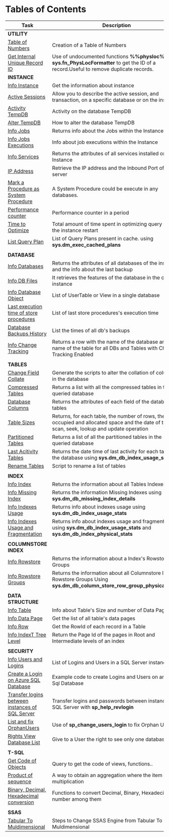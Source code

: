 # Tables of Contents

|Task|Description|
|---|---|
|**UTILITY**|
|[Table of Numbers](Utility/TableOfNumbers.md)|Creation of a Table of Numbers|
|[Get Internal Unique Record ID](Utility/GetInternalRecordId.md)|Use of undocumented functions **%%physloc%%**  and **sys.fn_PhysLocFormatter** to get the ID of a record.Useful to remove duplicate records.|
|**INSTANCE**|
|[Info Instance](Instance/Info_Instance.md)|Get the information about instance|
|[Active Sessions](Instance/Active_Sessions.sql)|Allow you to describe the active session, and transaction, on a specific database or on the instance|
|[Activity TempDB](Instance/Activity_TempDB.sql)|Activity on the database TempDB|
|[Alter TempDB](Instance/Alter_TempDB.sql)|How to alter the database TempDB|
|[Info Jobs](Instance/Info_Jobs.sql)|Returns info about the Jobs within the Instance|
|[Info Jobs Executions](Instance/Info_Jobs_Executions.sql)|Info about job executions within the Instance|
|[Info Services](Instance/Info_Services.sql)|Returns the attributes of all services installed on the Instance|
|[IP Address](Instance/Ip_Address.sql)|Retrieve the IP address and the Inbound Port of the server|
|[Mark a Procedure as System Procedure](Instance/CreateSystemProcedure.md)|A System Procedure could be execute in any databases.
|[Performance counter](Instance/CrePerformance_counter_in_a_period.sql)|Performance counter in a period|
|[Time to Optimize](Instance/Time_to_Optimize.sql)|Total amount of time spent in optimizing query since the instance restart|
|[List Query Plan](Instance/QueryPlan.md)|List of Query Plans present in cache. using **sys.dm_exec_cached_plans** |
|||
|**DATABASE**|
|[Info Databases](Database/Info_Database.sql)|Returns the attributes of all databases of the instance and the info about the last backup|
|[Info DB Files](Database/Info_DB_Files.sql)|It retrieves the features of the database in the current instance|
|[Info Database Object](Database/Info_Database_Object.md)|List of UserTable or View in a single database|
|[Last execution time of store procedures](Database/LastStoreProcedureExecution.md)|List of last store procedures's execution time|
|[Database Backups History](Database/DatabaseBackupHistory.md)|List the times of all db's backups|
|[Info Change Tracking](Database/Info_ChangeTraking.md)|Returns a row with the name of the database and the name of the table for all DBs and Tables with Change Tracking Enabled|
|||
|**TABLES**|
|[Change Field Collate](Tables/Change_Field_Collate.sql)|Generate the scripts to alter the collation of columns in the database|
|[Compressed Tables](Tables/Compressed_Tables.sql)|Returns a list with all the compressed tables in the queried database|
|[Database Columns](Tables/Dizionario_colonne.sql)|Returns the attributes of each field of the database tables|
|[Table Sizes](Tables/Info_Tables_Size.sql)|Returns, for each table, the number of rows, the occupied and allocated space and the date of the last scan, seek, lookup and update operation|
|[Partitioned Tables](Tables/Info_PartitionTables.md)|Returns a list of all the partitioned tables in the queried database|
|[Last Acitivity Tables](Tables/LastTableActivity.md)|Returns the date time of last activity for each tables of the database using **sys.dm_db_index_usage_stats**|
|[Rename Tables](Tables/RenameTables.md)|Script to rename a list of tables|
|||
|**INDEX**|
|[Info Index](Index/Info_Index.md)|Returns the information about all Tables Indexes|
|[Info Missing Index](Index/Info_MissingIndex.md)|Returns the information Missing Indexes using **sys.dm_db_missing_index_details**|
|[Info Indexes Usage](Index/Info_IndexUsage.md)|Returns info about indexes usage using **sys.dm_db_index_usage_stats**|
|[Info Indexes Usage and Fragmentation](Index/Info_IndexUsageAndFragmentation.md)|Returns info about indexes usage and fragmentation using **sys.dm_db_index_usage_stats** and **sys.dm_db_index_physical_stats**|
|||
|**COLUMNSTORE INDEX**|
|[Info Rowstore](Index/Info_ColumnStoreIndex.md)|Returns the information about a Index's Rowstore Groups|
|[Info Rowstore Groups](Index/Info_RowStoreGroups.md)|Returns the information about all Columnstore Index's Rowstore Groups Using **sys.dm_db_column_store_row_group_physical_stats**|
|||
|**DATA STRUCTURE**|
|[Info Table](DeepOnDataStructure/InfoTable.md)|Info about Table's Size and number of Data Pages|
|[Info Data Page](DeepOnDataStructure/InfoDataPage.md)|Get the list of all table's data pages|
|[Info Row](DeepOnDataStructure/InfoRow.md)|Get the RowId of each record in a Table|
|[Info IndexT Tree Level](DeepOnDataStructure/InfoIndexTreeLevel.md)|Return the Page Id of the  pages in Root and Intermediate levels of an index|
|||
|**SECURITY**||
|[Info Users and Logins](Security/InfoUserLogins.md)|List of Logins and Users in a SQL Server instance|
|[Create a Login on Azure SQL Database](Security/CreationNewLoginSQLAzure.md)|Example code to create Logins and Users on an Azure Sql Database|
|[Transfer logins between instances of SQL Server](Security/sp_help_revlogin.md)|Transfer logins and passwords between instances of SQL Server with  **sp_help_revlogin**|
|[List and fix OrphanUsers](Security/OrphanUsers.md)|Use of **sp_change_users_login** to fix Orphan Users|
|[Rights View Database List](Security/VisibilityToOnlyADataBase.md)| Give to a User the right to see only one database |
|||
|**T-SQL**|
|[Get Code of Objects](TSql/GetCodeObjects.md)|Query to get the code of views, functions..|
|[Product of sequence](TSql/ProductSequence.md)|A way to obtain an aggregation where the item are multiplication|
|[Binary, Decimal, Hexadecimal conversion](TSql/ConversionDecimalBinaryHex.md)|Functions to convert Decimal, Binary, Hexadecimal number among them|
|||
|**SSAS**|
|[Tabular To Muldimensional](SSAS/ChangeEngineMultidimensionaleToTabular.md)|Steps to Change SSAS Engine from Tabular To Muldimensional|
